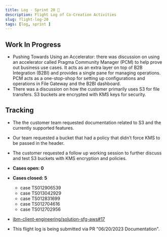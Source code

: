 ```yaml
---
title: Log - Sprint 20 🛫
description: Flight Log of Co-Creation Activities
slug: flight-log-20
tags: [log, sprint ]
---
```


## Work In Progress
- Pushing Towards Using an Accelerator: there was discussion on using an accelerator called Pragma Community Manager (PCM) to help prove out business use cases. It acts as an extra layer on top of B2B Integration (B2BI) and provides a single pane for managing operations. PCM acts as a one-stop-shop for setting up configurations and operations in File Gateway and the B2BI dashboard.
- There was a discussion on how the customer primarily uses S3 for file transfers. S3 buckets are encrypted with KMS keys for security.
## Tracking
- The the customer team requested documentation related to S3 and the currently supported features.
- Our team requested a bucket that had a policy that didn’t force KMS to be passed in the header.
- The customer requested a follow up working session to further discuss and test S3 buckets with KMS encryption and policies.

- **Cases open: 0**
- **Cases closed: 5**
  - case TS012906539
  - case TS013042929
  - case TS012831699
  - case TS012704616
  - case TS012702956  
- [ibm-client-engineering/solution-sfg-aws#17](https://zenhub.ibm.com/workspaces/st5-action-information-center-64343620d0cfd0000f03a114/issues/ibm-client-engineering/solution-sfg-aws/17)
- This flight log is being submitted via PR "06/20/2023 Documentation".